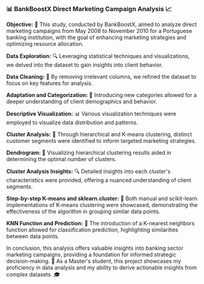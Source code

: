### 📊 BankBoostX Direct Marketing Campaign Analysis 📈

**Objective:**
🎯 This study, conducted by BankBoostX, aimed to analyze direct marketing campaigns from May 2008 to November 2010 for a Portuguese banking institution, with the goal of enhancing marketing strategies and optimizing resource allocation.

**Data Exploration:**
🔍 Leveraging statistical techniques and visualizations, we delved into the dataset to gain insights into client behavior.

**Data Cleaning:**
🧹 By removing irrelevant columns, we refined the dataset to focus on key features for analysis.

**Adaptation and Categorization:**
📝 Introducing new categories allowed for a deeper understanding of client demographics and behavior.

**Descriptive Visualization:**
📊 Various visualization techniques were employed to visualize data distribution and patterns.

**Cluster Analysis:**
🌟 Through hierarchical and K-means clustering, distinct customer segments were identified to inform targeted marketing strategies.

**Dendrogram:**
🌳 Visualizing hierarchical clustering results aided in determining the optimal number of clusters.

**Cluster Analysis Insights:**
🔍 Detailed insights into each cluster's characteristics were provided, offering a nuanced understanding of client segments.

**Step-by-step K-means and sklearn.cluster:**
🧩 Both manual and scikit-learn implementations of K-means clustering were showcased, demonstrating the effectiveness of the algorithm in grouping similar data points.

**KNN Function and Prediction:**
🤖 The introduction of a K-nearest neighbors function allowed for classification prediction, highlighting similarities between data points.

In conclusion, this analysis offers valuable insights into banking sector marketing campaigns, providing a foundation for informed strategic decision-making.
🚀 As a Master's student, this project showcases my proficiency in data analysis and my ability to derive actionable insights from complex datasets. 🎓
